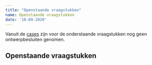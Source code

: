 ```yaml
---
title: "Openstaande vraagstukken"
name: Openstaande vraagstukken
date: '10-09-2020'
---
```


Vanuit de [cases](./ontwerpcases.md) zijn voor de onderstaande vraagstukken nog geen ontwerpbesluiten genomen.

## Openstaande vraagstukken
 
